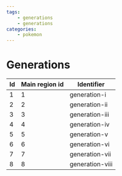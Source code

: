 ```yaml
---
tags:
    - generations
    - generations
categories:
    - pokemon
---
```


# Generations

| **Id** | **Main region id** | **Identifier** |
|--------|--------------------|----------------|
| 1  | 1              | generation-i    |
| 2  | 2              | generation-ii   |
| 3  | 3              | generation-iii  |
| 4  | 4              | generation-iv   |
| 5  | 5              | generation-v    |
| 6  | 6              | generation-vi   |
| 7  | 7              | generation-vii  |
| 8  | 8              | generation-viii |
